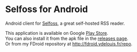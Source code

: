 Selfoss for Android
===================

Android client for [Selfoss](http://selfoss.aditu.de/), a great self-hosted RSS reader.

This application is available on Google [Play Store](https://play.google.com/store/apps/details?id=fr.ydelouis.selfoss).  
You can also install it from the apk file in the [releases page](https://github.com/yDelouis/selfoss-android/releases).  
Or from my FDroid repository at http://fdroid.ydelouis.fr/repo.
